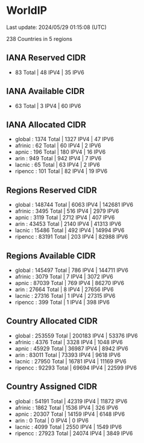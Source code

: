 # WorldIP

Last update: 2024/05/29 01:15:08 (UTC)

238 Countries in 5 regions

## IANA Reserved CIDR

- 83 Total | 48 IPV4 | 35 IPV6

## IANA Available CIDR

- 63 Total | 3 IPV4 | 60 IPV6

## IANA Allocated CIDR

- global : 1374 Total | 1327 IPV4 | 47 IPV6
- afrinic : 62 Total | 60 IPV4 | 2 IPV6
- apnic : 196 Total | 180 IPV4 | 16 IPV6
- arin : 949 Total | 942 IPV4 | 7 IPV6
- lacnic : 65 Total | 63 IPV4 | 2 IPV6
- ripencc : 101 Total | 82 IPV4 | 19 IPV6

## Regions Reserved CIDR

- global : 148744 Total | 6063 IPV4 | 142681 IPV6
- afrinic : 3495 Total | 516 IPV4 | 2979 IPV6
- apnic : 3119 Total | 2712 IPV4 | 407 IPV6
- arin : 43453 Total | 2140 IPV4 | 41313 IPV6
- lacnic : 15486 Total | 492 IPV4 | 14994 IPV6
- ripencc : 83191 Total | 203 IPV4 | 82988 IPV6

## Regions Available CIDR

- global : 145497 Total | 786 IPV4 | 144711 IPV6
- afrinic : 3079 Total | 7 IPV4 | 3072 IPV6
- apnic : 87039 Total | 769 IPV4 | 86270 IPV6
- arin : 27664 Total | 8 IPV4 | 27656 IPV6
- lacnic : 27316 Total | 1 IPV4 | 27315 IPV6
- ripencc : 399 Total | 1 IPV4 | 398 IPV6

## Country Allocated CIDR

- global : 253559 Total | 200183 IPV4 | 53376 IPV6
- afrinic : 4376 Total | 3328 IPV4 | 1048 IPV6
- apnic : 45929 Total | 36987 IPV4 | 8942 IPV6
- arin : 83011 Total | 73393 IPV4 | 9618 IPV6
- lacnic : 27950 Total | 16781 IPV4 | 11169 IPV6
- ripencc : 92293 Total | 69694 IPV4 | 22599 IPV6

## Country Assigned CIDR

- global : 54191 Total | 42319 IPV4 | 11872 IPV6
- afrinic : 1862 Total | 1536 IPV4 | 326 IPV6
- apnic : 20307 Total | 14159 IPV4 | 6148 IPV6
- arin : 0 Total | 0 IPV4 | 0 IPV6
- lacnic : 4099 Total | 2550 IPV4 | 1549 IPV6
- ripencc : 27923 Total | 24074 IPV4 | 3849 IPV6
